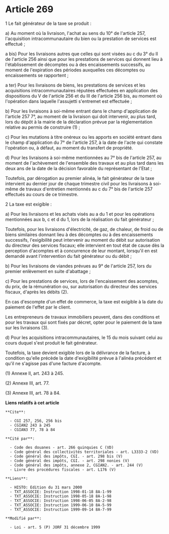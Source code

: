 # Article 269

1 Le fait générateur de la taxe se produit :

a) Au moment où la livraison, l'achat au sens du 10° de l'article 257, l'acquisition intracommunautaire du bien ou la
prestation de services est effectué ;

a bis) Pour les livraisons autres que celles qui sont visées au c du 3° du II de l'article 256 ainsi que pour les prestations
de services qui donnent lieu à l'établissement de décomptes ou à des encaissements successifs, au moment de l'expiration des
périodes auxquelles ces décomptes ou encaissements se rapportent ;

a ter) Pour les livraisons de biens, les prestations de services et les acquisitions intracommunautaires réputées effectuées
en application des dispositions du V de l'article 256 et du III de l'article 256 bis, au moment où l'opération dans laquelle
l'assujetti s'entremet est effectuée ;

b) Pour les livraisons à soi-même entrant dans le champ d'application de l'article 257 7°, au moment de la livraison qui doit
intervenir, au plus tard, lors du dépôt à la mairie de la déclaration prévue par la réglementation relative au permis de
construire (1) ;

c) Pour les mutations à titre onéreux ou les apports en société entrant dans le champ d'application du 7° de l'article 257, à
la date de l'acte qui constate l'opération ou, à défaut, au moment du transfert de propriété.

d) Pour les livraisons à soi-même mentionnées au 7° bis de l'article 257, au moment de l'achèvement de l'ensemble des travaux
et au plus tard dans les deux ans de la date de la décision favorable du représentant de l'Etat ;

Toutefois, par dérogation au premier alinéa, le fait générateur de la taxe intervient au dernier jour de chaque trimestre
civil pour les livraisons à soi-même de travaux d'entretien mentionnés au c du 7° bis de l'article 257 effectués au cours de
ce trimestre.

2  La taxe est exigible :

a) Pour les livraisons et les achats visés au a du 1 et pour les opérations mentionnées aux b, c et d du 1, lors de la
réalisation du fait générateur ;

Toutefois, pour les livraisons d'électricité, de gaz, de chaleur, de froid ou de biens similaires donnant lieu à des
décomptes ou à des encaissements successifs, l'exigibilité peut intervenir au moment du débit sur autorisation du directeur
des services fiscaux; elle intervient en tout état de cause dès la perception d'acomptes et à concurrence de leur montant,
lorsqu'il en est demandé avant l'intervention du fait générateur ou du débit ;

b) Pour les livraisons de viandes prévues au 9° de l'article 257, lors du premier enlèvement en suite d'abattage ;

c) Pour les prestations de services, lors de l'encaissement des acomptes, du prix, de la rémunération ou, sur autorisation du
directeur des services fiscaux, d'après les débits (2).

En cas d'escompte d'un effet de commerce, la taxe est exigible à la date du paiement de l'effet par le client.

Les entrepreneurs de travaux immobiliers peuvent, dans des conditions et pour les travaux qui sont fixés par décret, opter
pour le paiement de la taxe sur les livraisons (3).

d) Pour les acquisitions intracommunautaires, le 15 du mois suivant celui au cours duquel s'est produit le fait générateur.

Toutefois, la taxe devient exigible lors de la délivrance de la facture, à condition qu'elle précède la date d'exigibilité
prévue à l'alinéa précédent et qu'il ne s'agisse pas d'une facture d'acompte.

(1) Annexe II, art. 243 à 245.

(2) Annexe III, art. 77.

(3) Annexe III, art. 78 à 84.

**Liens relatifs à cet article**

	**Cite**:

	  - CGI 257, 256, 256 bis
	  - CGIAN2 243 à 245
	  - CGIAN3 77, 78 à 84

	**Cité par**:

	  - Code des douanes - art. 266 quinquies C (VD)
	  - Code général des collectivités territoriales - art. L3333-2 (VD)
	  - Code général des impôts, CGI. - art. 298 bis (V)
	  - Code général des impôts, CGI. - art. 298 nonies (V)
	  - Code général des impôts, annexe 2, CGIAN2. - art. 244 (V)
	  - Livre des procédures fiscales - art. L176 (V)

	**Liens**:

	  - HISTO: Edition du 31 mars 2000
	  - TXT_ASSOCIE: Instruction 1998-01-18 8A-1-99
	  - TXT_ASSOCIE: Instruction 1998-05-18 8A-1-98
	  - TXT_ASSOCIE: Instruction 1998-06-05 8A-2-98
	  - TXT_ASSOCIE: Instruction 1999-06-10 8A-5-99
	  - TXT_ASSOCIE: Instruction 1999-09-14 8A-7-99

	**Modifié par**:

	  - Loi - art. 5 (P) JORF 31 décembre 1999
